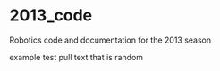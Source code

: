2013_code
=========

Robotics code and documentation for the 2013 season

example test pull text that is random
